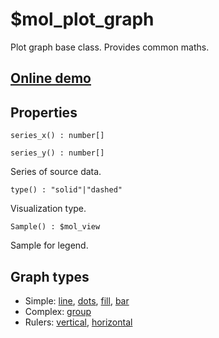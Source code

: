 # $mol_plot_graph

Plot graph base class. Provides common maths.

## [Online demo](https://mol.js.org/app/demo/-/#demo=mol_plot)

## Properties

`series_x() : number[]`

`series_y() : number[]`

Series of source data.


`type() : "solid"|"dashed"`

Visualization type.

`Sample() : $mol_view`

Sample for legend.

## Graph types

- Simple: [line](../line), [dots](../dot), [fill](../fill), [bar](../bar)
- Complex: [group](../group)
- Rulers: [vertical](../ruler/vert), [horizontal](../ruler/hor)
